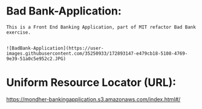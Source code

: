 # Bad Bank-Application:
    This is a Front End Banking Application, part of MIT refactor Bad Bank exercise. 
    
   
    ![BadBank-Application](https://user-images.githubusercontent.com/35250933/172893147-e479cb18-5108-4769-9e39-51a0c5e952c2.JPG)

    
# Uniform Resource Locator (URL): 
   https://mondher-bankingapplication.s3.amazonaws.com/index.html#/
   

  
    

    

   
   
   

